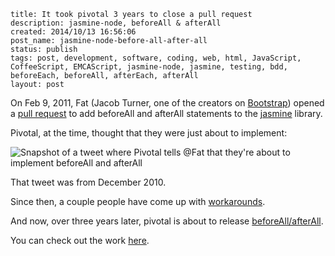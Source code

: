 ```
title: It took pivotal 3 years to close a pull request
description: jasmine-node, beforeAll & afterAll
created: 2014/10/13 16:56:06
post_name: jasmine-node-before-all-after-all
status: publish
tags: post, development, software, coding, web, html, JavaScript, CoffeeScript, EMCAScript, jasmine-node, jasmine, testing, bdd, beforeEach, beforeAll, afterEach, afterAll
layout: post
```

On Feb 9, 2011, Fat (Jacob Turner, one of the creators on [Bootstrap](http://getbootstrap.com/)) opened a [pull request](https://github.com/pivotal/jasmine/pull/56) to add beforeAll and afterAll statements to the [jasmine](https://github.com/pivotal/jasmine) library.

Pivotal, at the time, thought that they were just about to implement:

![Snapshot of a tweet where Pivotal tells @Fat that they're about to implement beforeAll and afterAll](http://cl.ly/64PF/Screen%20shot%202011-04-17%20at%2011.18.55%20PM.png)

That tweet was from December 2010.

Since then, a couple people have come up with [workarounds](https://github.com/nonplus/jasmine-beforeAll).

And now, over three years later, pivotal is about to release [beforeAll/afterAll](https://github.com/pivotal/jasmine/pull/56#issuecomment-56873541).

You can check out the work [here](https://github.com/pivotal/jasmine/commit/ba0982d89f6d2a6523e505f062638a708ac0c25e).
